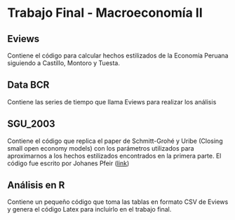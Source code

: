 # Trabajo Final - Macroeconomía II


## Eviews
Contiene el código para calcular hechos estilizados de la Economía Peruana siguiendo a Castillo, Montoro y Tuesta.

## Data BCR
Contiene las series de tiempo que llama Eviews para realizar los análisis

## SGU_2003
Contiene el código que replica el paper de Schmitt-Grohé y Uribe (Closing small open economy models) con los parámetros utilizados para aproximarnos a los hechos estilizados encontrados en la primera parte. El código fue escrito por Johanes Pfeir ([link](https://github.com/JohannesPfeifer/DSGE_mod)) 

## Análisis en R
Contiene un pequeño código que toma las tablas en formato CSV de Eviews y genera el código Latex para incluirlo en el trabajo final.
